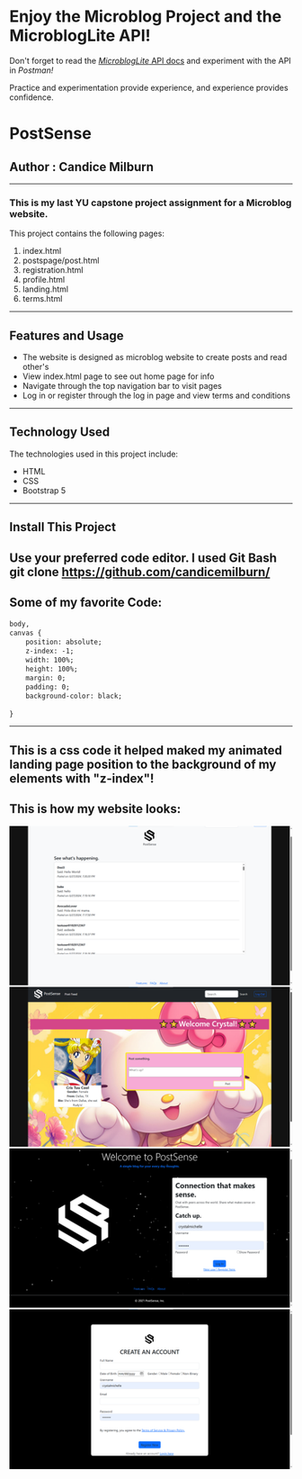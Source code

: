 # Enjoy the Microblog Project and the MicroblogLite API!

Don't forget to read the [*MicroblogLite* API docs](http://microbloglite.us-east-2.elasticbeanstalk.com/docs) and experiment with the API in *Postman!*

Practice and experimentation provide experience, and experience provides confidence.

# PostSense 

## Author : Candice Milburn
---
### This is my last YU capstone project assignment for a Microblog website.
This project contains the following pages:<br>
1. index.html<br>
2. postspage/post.html<br>
3. registration.html<br>
4. profile.html<br>
5. landing.html<br>
6. terms.html<br>
---
## Features and Usage
* The website is designed as microblog website to create posts and read other's
* View index.html page to see out home page for info
* Navigate through the top navigation bar to visit pages 
* Log in or register through the log in page and view terms and conditions
---
## Technology Used
The technologies used in this project include:
  * HTML
  * CSS
  * Bootstrap 5
---
## Install This Project 
Use your preferred code editor. I used Git Bash
git clone https://github.com/candicemilburn/
---
## Some of my favorite Code:
``` 
body,
canvas {
    position: absolute;
    z-index: -1;
    width: 100%;
    height: 100%;
    margin: 0;
    padding: 0;
    background-color: black;

}
```

---
This is a css code it helped maked my animated landing page position to the background of my elements with "z-index"!
---
## This is how my website looks:
![Website](https://github.com/candicemilburn/microbloglite-capstone-starter/blob/main/images/ps1.png)
![Website](https://github.com/candicemilburn/microbloglite-capstone-starter/blob/main/images/ps2.png)
![Website](https://github.com/candicemilburn/microbloglite-capstone-starter/blob/main/images/ps3.png)
![Website](https://github.com/candicemilburn/microbloglite-capstone-starter/blob/main/images/ps4.png)

